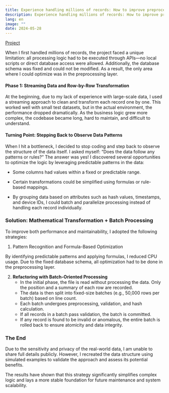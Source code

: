 ```yaml
---
title: Experience handling millions of records: How to improve preprocessing performance.
description: Experience handling millions of records: How to improve preprocessing performance.
lang: en
image: ""
date: 2024-05-28
---
```


[Project](!https://github.com/yvelltt/massive-file-import-api)

When I first handled millions of records, the project faced a unique limitation: all processing logic had to be executed through APIs—no local scripts or direct database access were allowed. Additionally, the database schema was fixed and could not be modified. As a result, the only area where I could optimize was in the preprocessing layer.

#### Phase 1: Streaming Data and Row-by-Row Transformation

At the beginning, due to my lack of experience with large-scale data, I used a streaming approach to clean and transform each record one by one. This worked well with small test datasets, but in the actual environment, the performance dropped dramatically. As the business logic grew more complex, the codebase became long, hard to maintain, and difficult to understand.

#### Turning Point: Stepping Back to Observe Data Patterns

When I hit a bottleneck, I decided to stop coding and step back to observe the structure of the data itself. I asked myself: “Does the data follow any patterns or rules?” The answer was yes! I discovered several opportunities to optimize the logic by leveraging predictable patterns in the data:

- Some columns had values within a fixed or predictable range.

- Certain transformations could be simplified using formulas or rule-based mappings. 

- By grouping data based on attributes such as hash values, timestamps, and device IDs, I could batch and parallelize processing instead of handling each record individually.

### Solution: Mathematical Transformation + Batch Processing
To improve both performance and maintainability, I adopted the following strategies:

1. Pattern Recognition and Formula-Based Optimization

By identifying predictable patterns and applying formulas, I reduced CPU usage.
Due to the fixed database schema, all optimization had to be done in the preprocessing layer.

2. **Refactoring with Batch-Oriented Processing** 
    - In the initial phase, the file is read without processing the data. Only the position and a summary of each row are recorded.
    - The data is then split into fixed-size batches (e.g., 50,000 rows per batch) based on line count.
    - Each batch undergoes preprocessing, validation, and hash calculation.
    - If all records in a batch pass validation, the batch is committed.
    - If any record is found to be invalid or anomalous, the entire batch is rolled back to ensure atomicity and data integrity.
    

### The End

Due to the sensitivity and privacy of the real-world data, I am unable to share full details publicly. However, I recreated the data structure using simulated examples to validate the approach and assess its potential benefits.

The results have shown that this strategy significantly simplifies complex logic and lays a more stable foundation for future maintenance and system scalability.


